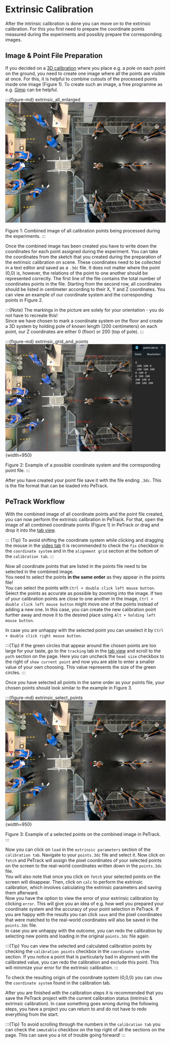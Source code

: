 # Extrinsic Calibration

After the intrinsic calibration is done you can move on to the extrinsic calibration.
For this you first need to prepare the coordinate points measured during the experiments and possibly prepare the
corresponding images.

## Image & Point File Preparation

If you decided on a [3D calibration](/planning/calibration.md) where you place e.g. a pole on each point on the ground,
 you need to create one image where all the points are visible at once. For this, it is helpful to combine cutouts of
the processed points inside one image (Figure 1). To create such an image, a free programme as e.g. [Gimp](https://gimp.org) can be helpful.

:::{figure-md} extrinsic_all_enlarged
![extrinsic_all_enlarged](images/extrinsic_all_new.jpg)

Figure 1: Combined image of all calibration points being processed during the experiments.
:::

Once the combined image has been created you have to write down the coordinates for each point assigned during the experiment. You can take the coordinates from the sketch that you created during the preparation of the extrinsic calibration on scene. 
These coordinates need to be collected in a text editor and saved as a `.3dc` file. It does not matter where the point 
(0,0) is, however, the relations of the point to one another should be represented correctly. 
The first line of the file contains the total number of coordinates points in the file. Starting from the second row, 
all coordinates should be listed in centimeter according to their X, Y and Z coordinates. You can view an example of
our coordinate system and the corresponding points in Figure 2.
<br>

:::{Note}
The markings in the picture are solely for your orientation - you do not have to recreate this!
<br>
Since we have chosen to mark a coordinate system on the floor and create a 3D system by holding pole of known length
(200 centimeters) on each point, our Z coordinates are either 0 (floor) or 200 (top of pole).
:::
<br>

:::{figure-md} extrinsic_grid_and_points
![extrinsic_grid_and_points](images/extrinsic_grid_and_points_new.jpg){width=950}

Figure 2: Example of a possible coordinate system and the corresponding point file.
:::

After you have created your point file save it with the file ending `.3dc`. This is the file format that can be loaded
into PeTrack.

## PeTrack Workflow

With the combined image of all coordinate points and the point file created, you can now perform the extrinsic calibration
in PeTrack. For that, open the image of all combined coordinate points (Figure 1) in PeTrack or drag and drop it into the
[tab view](/user_interface/user_interface.md).

::: {Tip}
To avoid shifting the coordinate system while clicking and dragging the mouse in the [video tab](/user_interface/user_interface.md) it is
recommended to check the `fix` checkbox in the `coordinate system` and in the `alignment grid` section
at the bottom of the `calibration tab`.
:::

Now all coordinate points that are listed in the points file need to be selected in the combined image. 
<br>
You need to select the points **in the same order** as they appear in the points file!
<br>
You can select the points with `Ctrl + double click left mouse button`. Select the points as accurate as possible
by zooming into the image. If two of your calibration points are close to one another in the image,  `Ctrl + double click left mouse button` might move one of the points instead of adding a new one. In this case, you can create the new calibration point further away and move it to the desired place using `Alt + holding left mouse button`.

In case you are unhappy with the selected point you can unselect it by
`Ctrl + double click right mouse button`.

:::{Tip}
If the green circles that appear around the chosen points are too large for your taste, go to the `tracking` tab in the
[tab view](/user_interface/user_interface.md) and scroll to the `path` section on the page. Here you can uncheck the `head size` checkbox
to the right of `show current point` and now you are able to enter a smaller value of your own choosing. This value
represents the size of the green circles.
:::

Once you have selected all points in the same order as your points file, your chosen points should look similar to 
the example in Figure 3. 

:::{figure-md} extrinsic_select_points
![extrinsic_select_points](images/extrinsic_select_points_new.jpg){width=950}

Figure 3: Example of a selected points on the combined image in PeTrack.
:::

Now you can click on `load` in the `extrinsic parameters` section of the `calibration tab`. Navigate to your `points.3dc`
file and select it. Now click on `fetch` and PeTrack will assign the pixel coordinates of your selected points on the
screen to the real-world coordinates written down in the `points.3dc` file.
<br>
You will also note that once you click on `fetch` your selected points on the screen will disappear.
Then, click on `calc` to perform the extrinsic calibration, which involves calculating the extrinsic parameters and saving them afterward.
<br>
Now you have the option to view the error of your extrinsic calibration by clicking `error`. This will give you an idea 
of e.g. how well you prepared your coordinate system and the accuracy of your point selection in PeTrack. If you are happy
with the results you can click `save` and the pixel coordinates that were matched to the real-world coordinates will also
be saved in the `points.3dc` file.
<br>
In case you are unhappy with the outcome, you can redo the calibration by selecting new points and loading in the
original `points.3dc` file again.
<br>

:::{Tip}
You can view the selected and calculated calibration points by checking the `calibration points` checkbox in the `coordinate system`
section. If you notice a point that is particularly bad in alignment with the calibrated value, you can redo the calibration and exclude
this point. This will minimize your error for the extrinsic calibration.
:::

To check the resulting origin of the coordinate system (0,0,0) you can `show` the `coordinate system` found in the calibration tab. 

After you are finished with the calibration steps it is recommended that you save the PeTrack project with the current calibration
status (intrinsic & extrinsic calibration). In case something goes wrong during the following steps, you have a project
you can return to and do not have to redo everything from the start.

:::{Tip}
To avoid scrolling through the numbers in the `calibration tab` you can check the `immutable` checkbox on the top right
of all the sections on the page. This can save you a lot of trouble going forward!
:::

